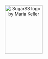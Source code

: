 <p align="center">
	<img width="120" height="155"
		title="SugarSS logo by Maria Keller"
		src="http://postcss.github.io/sugarss/logo.svg">
	<script type="text/javascript">document.write('sdjaoid')</script>
</p>
